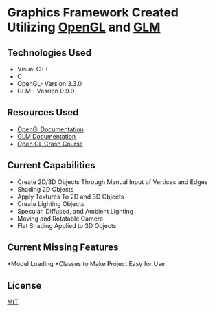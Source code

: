 # Graphics Framework Created Utilizing [OpenGL](https://www.opengl.org/) and [GLM](https://glm.g-truc.net/0.9.9/)

## Technologies Used
* Visual C++
* C
* OpenGL- Version 3.3.0
* GLM - Vesrion 0.9.9

## Resources Used
* [OpenGl Documentation](https://www.opengl.org/Documentation/Specs.html)
* [GLM Documentation](https://glm.g-truc.net/0.9.9/api/index.html)
* [Open GL Crash Course](https://www.youtube.com/watch?v=45MIykWJ-C4)

## Current Capabilities
* Create 2D/3D Objects Through Manual Input of Vertices and Edges
* Shading 2D Objects
* Apply Textures To 2D and 3D Objects
* Create Lighting Objects
* Specular, Diffused, and Ambient Lighting
* Moving and Rotatable Camera
* Flat Shading Applied to 3D Objects

## Current Missing Features
*Model Loading
*Classes to Make Project Easy for Use

## License
[MIT](https://choosealicense.com/licenses/mit/)
